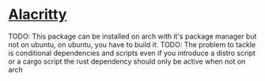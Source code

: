 # [Alacritty](https://github.com/alacritty/alacritty/)

TODO: This package can be installed on arch with it's package manager
but not on ubuntu, on ubuntu, you have to build it.
TODO: The problem to tackle is conditional dependencies and scripts
even if you introduce a distro script or a cargo script the rust
dependency should only be active when not on arch
